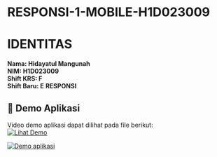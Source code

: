 # RESPONSI-1-MOBILE-H1D023009

# IDENTITAS

**Nama: Hidayatul Mangunah**  
**NIM: H1D023009**  
**Shift KRS: F**  
**Shift Baru: E**
**RESPONSI**



## 🎥 Demo Aplikasi

Video demo aplikasi dapat dilihat pada file berikut:  
[![Lihat Demo](https://img.shields.io/badge/▶️%20Tonton%20Demo-blue)](https://drive.google.com/file/d/1ZRDVAKymfl1m3hmZhS1OaIU802zpDEB8/view?usp=sharing)

[![Demo aplikasi](https://img.icons8.com/?size=512&id=59710&format=png)](https://drive.google.com/file/d/1ZRDVAKymfl1m3hmZhS1OaIU802zpDEB8/view?usp=sharing)


